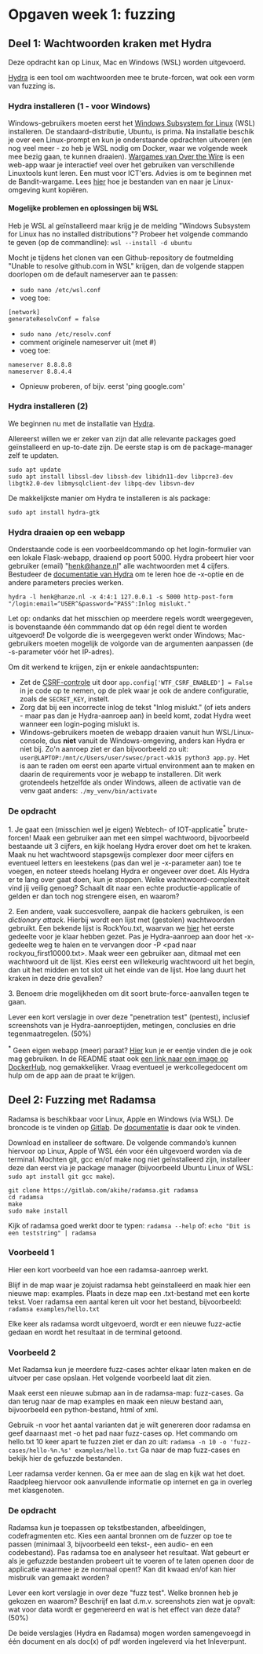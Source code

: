 # Opgaven week 1: fuzzing

## Deel 1: Wachtwoorden kraken met Hydra

Deze opdracht kan op Linux, Mac en Windows (WSL) worden uitgevoerd.

[Hydra](https://github.com/vanhauser-thc/thc-hydra) is een tool om wachtwoorden mee te brute-forcen, wat ook een vorm van fuzzing is.

### Hydra installeren (1 - voor Windows)

Windows-gebruikers moeten eerst het [Windows Subsystem for Linux](https://learn.microsoft.com/en-us/windows/wsl/install) (WSL) installeren. De standaard-distributie, Ubuntu, is prima. Na installatie beschik je over een Linux-prompt en kun je onderstaande opdrachten uitvoeren (en nog veel meer - zo heb je WSL nodig om Docker, waar we volgende week mee bezig gaan, te kunnen draaien). [Wargames van Over the Wire](https://overthewire.org/wargames/) is een web-app waar je interactief veel over het gebruiken van verschillende Linuxtools kunt leren. Een must voor ICT'ers. Advies is om te beginnen met de Bandit-wargame. Lees [hier](https://www.howtogeek.com/426749/how-to-access-your-linux-wsl-files-in-windows-10/) hoe je bestanden van en naar je Linux-omgeving kunt kopiëren.

#### Mogelijke problemen en oplossingen bij WSL

Heb je WSL al geïnstalleerd maar krijg je de melding "Windows Subsystem for Linux has no installed distributions"? Probeer het volgende commando te geven (op de commandline): ``wsl --install -d ubuntu``

Mocht je tijdens het clonen van een Github-repository de foutmelding "Unable to resolve github.com in WSL" krijgen, dan de volgende stappen doorlopen om de default nameserver aan te passen:

* ``sudo nano /etc/wsl.conf``
* voeg toe:
```
[network]
generateResolvConf = false
```
* ``sudo nano /etc/resolv.conf``
* comment originele nameserver uit (met #)
* voeg toe:
```
nameserver 8.8.8.8
nameserver 8.8.4.4
```
* Opnieuw proberen, of bijv. eerst 'ping google.com'

### Hydra installeren (2)

We beginnen nu met de installatie van [Hydra](https://github.com/vanhauser-thc/thc-hydra). 

Allereerst willen we er zeker van zijn dat alle relevante packages goed geïnstalleerd en up-to-date zijn. De eerste stap is om de package-manager zelf te updaten.
```
sudo apt update
sudo apt install libssl-dev libssh-dev libidn11-dev libpcre3-dev libgtk2.0-dev libmysqlclient-dev libpq-dev libsvn-dev
```
<!-- Mochten git, gcc en/of make nog niet geïnstalleerd zijn, installeer deze dan eerst via je package manager (bijvoorbeeld Ubuntu Linux of WSL: ``sudo apt-get install git gcc make``). -->

De makkelijkste manier om Hydra te installeren is als package:
```
sudo apt install hydra-gtk
```

### Hydra draaien op een webapp

Onderstaande code is een voorbeeldcommando op het login-formulier van een lokale Flask-webapp, draaiend op poort 5000. Hydra probeert hier voor gebruiker (email) "henk@hanze.nl" alle wachtwoorden met 4 cijfers. Bestudeer de [documentatie van Hydra](https://github.com/vanhauser-thc/thc-hydra) om te leren hoe de -x-optie en de andere parameters precies werken.

``hydra -l henk@hanze.nl -x 4:4:1 127.0.0.1 -s 5000 http-post-form "/login:email=^USER^&password=^PASS^:Inlog mislukt."``

Let op: ondanks dat het misschien op meerdere regels wordt weergegeven, is bovenstaande één commmando dat op één regel dient te worden uitgevoerd! De volgorde die is weergegeven werkt onder Windows; Mac-gebruikers moeten mogelijk de volgorde van de argumenten aanpassen (de -s-parameter vóór het IP-adres).

Om dit werkend te krijgen, zijn er enkele aandachtspunten:

* Zet de [CSRF-controle](https://www.geeksforgeeks.org/csrf-protection-in-flask/) uit door ``app.config['WTF_CSRF_ENABLED'] = False`` in je code op te nemen, op de plek waar je ook de andere configuratie, zoals de ``SECRET_KEY``, instelt.
* Zorg dat bij een incorrecte inlog de tekst "Inlog mislukt." (of iets anders - maar pas dan je Hydra-aanroep aan) in beeld komt, zodat Hydra weet wanneer een login-poging mislukt is.
* Windows-gebruikers moeten de webapp draaien vanuit hun WSL/Linux-console, dus **niet** vanuit de Windows-omgeving, anders kan Hydra er niet bij. Zo'n aanroep ziet er dan bijvoorbeeld zo uit: ``user@LAPTOP:/mnt/c/Users/user/swsec/pract-wk1$ python3 app.py``. Het is aan te raden om eerst een aparte virtual environment aan te maken en daarin de requirements voor je webapp te installeren. Dit werk grotendeels hetzelfde als onder Windows, alleen de activatie van de venv gaat anders: ``./my_venv/bin/activate``

### De opdracht

1\. Je gaat een (misschien wel je eigen) Webtech- of IOT-applicatie<sup>*</sup> brute-forcen! Maak een gebruiker aan met een simpel wachtwoord, bijvoorbeeld bestaande uit 3 cijfers, en kijk hoelang Hydra erover doet om het te kraken. Maak nu het wachtwoord stapsgewijs complexer door meer cijfers en eventueel letters en leestekens (pas dan wel je -x-parameter aan) toe te voegen, en noteer steeds hoelang Hydra er ongeveer over doet. Als Hydra er te lang over gaat doen, kun je stoppen. Welke wachtwoord-complexiteit vind jij veilig genoeg? Schaalt dit naar een echte productie-applicatie of gelden er dan toch nog strengere eisen, en waarom?

2\. Een andere, vaak succesvollere, aanpak die hackers gebruiken, is een _dictionary attack_. Hierbij wordt een lijst met (gestolen) wachtwoorden gebruikt. Een bekende lijst is RockYou.txt, waarvan we [hier](https://github.com/hanze-hbo-ict/sw_sec_docs/tree/master/src/pract-wk1/rockyou) het eerste gedeelte voor je klaar hebben gezet. Pas je Hydra-aanroep aan door het -x-gedeelte weg te halen en te vervangen door -P &lt;pad naar rockyou_first10000.txt&gt;. Maak weer een gebruiker aan, ditmaal met een wachtwoord uit de lijst. Kies eerst een willekeurig wachtwoord uit het begin, dan uit het midden en tot slot uit het einde van de lijst. Hoe lang duurt het kraken in deze drie gevallen?

3\. Benoem drie mogelijkheden om dit soort brute-force-aanvallen tegen te gaan.

Lever een kort verslagje in over deze "penetration test" (pentest), inclusief screenshots van je Hydra-aanroeptijden, metingen, conclusies en drie tegenmaatregelen. (50%)

<sup>*</sup> Geen eigen webapp (meer) paraat? [Hier](https://github.com/hanze-hbo-ict/sw_sec_docs/tree/master/src/pract-wk1) kun je er eentje vinden die je ook mag gebruiken.
In de README staat ook [een link naar een image op DockerHub](https://hub.docker.com/r/tomerikroos/webapp-hydra), nog gemakkelijker.
Vraag eventueel je werkcollegedocent om hulp om de app aan de praat te krijgen.

## Deel 2: Fuzzing met Radamsa

Radamsa is beschikbaar voor Linux, Apple en Windows (via WSL). De broncode is te vinden op [Gitlab](https://gitlab.com/akihe/radamsa). De [documentatie](https://gitlab.com/akihe/radamsa/-/blob/develop/README.md) is daar ook te vinden.

Download en installeer de software. De volgende commando’s kunnen hiervoor op Linux, Apple of WSL één voor één uitgevoerd worden via de terminal. Mochten git, gcc en/of make nog niet geïnstalleerd zijn, installeer deze dan eerst via je package manager (bijvoorbeeld Ubuntu Linux of WSL: ``sudo apt install git gcc make``).

```
git clone https://gitlab.com/akihe/radamsa.git radamsa
cd radamsa
make
sudo make install
```

Kijk of radamsa goed werkt door te typen: ``radamsa --help`` of: ``echo "Dit is een teststring" | radamsa``

### Voorbeeld 1
Hier een kort voorbeeld van hoe een radamsa-aanroep werkt.

Blijf in de map waar je zojuist radamsa hebt geinstalleerd en maak hier een nieuwe map: examples. Plaats in deze map een .txt-bestand met een korte tekst. Voer radamsa een aantal keren uit voor het bestand, bijvoorbeeld: ``radamsa examples/hello.txt``

Elke keer als radamsa wordt uitgevoerd, wordt er een nieuwe fuzz-actie gedaan en wordt het resultaat in de terminal getoond.

### Voorbeeld 2
Met Radamsa kun je meerdere fuzz-cases achter elkaar laten maken en de uitvoer per case opslaan. Het volgende voorbeeld laat dit zien.

Maak eerst een nieuwe submap aan in de radamsa-map: fuzz-cases. Ga dan terug naar de map examples en maak een nieuw bestand aan, bijvoorbeeld een python-bestand, html of xml.

Gebruik -n voor het aantal varianten dat je wilt genereren door radamsa en geef daarnaast met -o het pad naar fuzz-cases op. Het commando om hello.txt 10 keer apart te fuzzen ziet er dan zo uit: ``radamsa -n 10 -o 'fuzz-cases/hello-%n.%s' examples/hello.txt``
Ga naar de map fuzz-cases en bekijk hier de gefuzzde bestanden.

Leer radamsa verder kennen. Ga er mee aan de slag en kijk wat het doet. Raadpleeg hiervoor ook aanvullende informatie op internet en ga in overleg met klasgenoten.

### De opdracht

Radamsa kun je toepassen op tekstbestanden, afbeeldingen, codefragmenten etc. Kies een aantal bronnen om de fuzzer op toe te passen (minimaal 3, bijvoorbeeld een tekst-, een audio- en een codebestand). Pas radamsa toe en analyseer het resultaat. Wat gebeurt er als je gefuzzde bestanden probeert uit te voeren of te laten openen door de applicatie waarmee je ze normaal opent? Kan dit kwaad en/of kan hier misbruik van gemaakt worden?

Lever een kort verslagje in over deze "fuzz test". Welke bronnen heb je gekozen en waarom? Beschrijf en laat d.m.v. screenshots zien wat je opvalt: wat voor data wordt er gegenereerd en wat is het effect van deze data? (50%)

De beide verslagjes (Hydra en Radamsa) mogen worden samengevoegd in één document en als doc(x) of pdf worden ingeleverd via het Inleverpunt.
